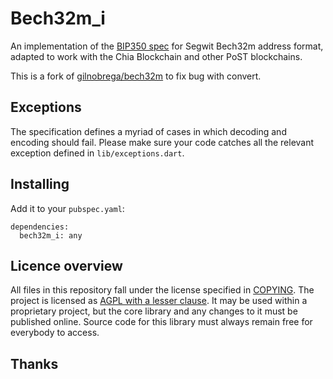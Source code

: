 # Bech32m_i

An implementation of the [BIP350 spec] for Segwit Bech32m address format, adapted to work with the Chia Blockchain and other PoST blockchains.

This is a fork of [gilnobrega/bech32m](https://github.com/gilnobrega/bech32m) to fix bug with convert.

## Exceptions

The specification defines a myriad of cases in which decoding and encoding 
should fail. Please make sure your code catches all the relevant exception 
defined in `lib/exceptions.dart`.

## Installing

Add it to your `pubspec.yaml`:

```
dependencies:
  bech32m_i: any
```

## Licence overview

All files in this repository fall under the license specified in 
[COPYING](COPYING). The project is licensed as [AGPL with a lesser clause](https://www.gnu.org/licenses/agpl-3.0.en.html). 
It may be used within a proprietary project, but the core library and any 
changes to it must be published online. Source code for this library must 
always remain free for everybody to access.

## Thanks

[BIP350 spec]: https://github.com/bitcoin/bips/blob/master/bip-0350.mediawiki
[BOLT #11 spec]: https://github.com/lightningnetwork/lightning-rfc/blob/master/11-payment-encoding.md
